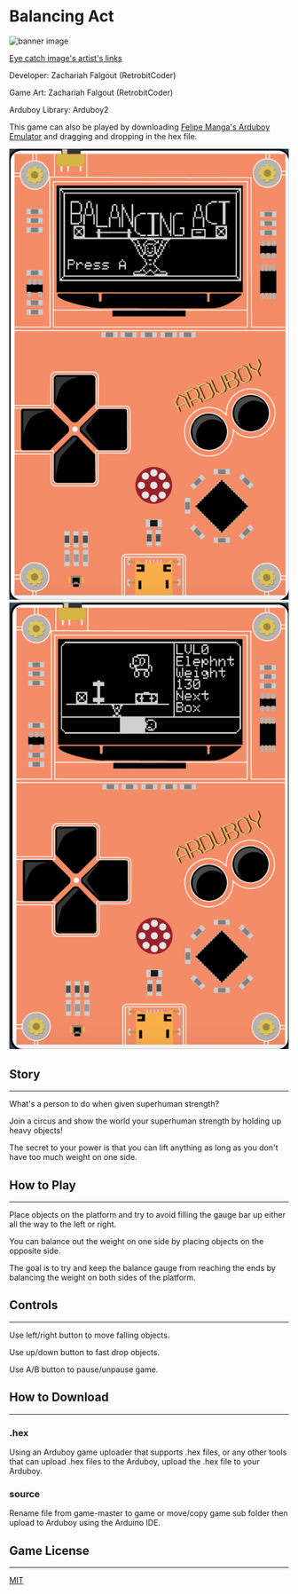 # Balancing Act
[//]: # (image should be banner image for game)
![banner image](path)

[Eye catch image's artist's links](links)

Developer: Zachariah Falgout (RetrobitCoder)

Game Art: Zachariah Falgout (RetrobitCoder)

Arduboy Library: Arduboy2

This game can also be played by downloading [Felipe Manga's Arduboy Emulator](https://github.com/felipemanga/ProjectABE/releases) and dragging and dropping in the hex file.

![screenshot0](/Images/screenshot0.png)
![screenshot1](/Images/screenshot1.png)

[//]: # (story of game)
## Story
---

What's a person to do when given superhuman strength?

Join a circus and show the world your superhuman strength by holding up heavy objects!

The secret to your power is that you can lift anything as long as you don't have too much weight on one side.

[//]: # (how to play with images from game)
## How to Play
---

Place objects on the platform and try to avoid filling the gauge bar up either all the way to the left or right.

You can balance out the weight on one side by placing objects on the opposite side.

The goal is to try and keep the balance gauge from reaching the ends by balancing the weight on both sides of the platform.

[//]: # (controls)
## Controls
---

Use left/right button to move falling objects.

Use up/down button to fast drop objects.

Use A/B button to pause/unpause game.

[//]: # (download instructions for .arduboy, .hex, and source)
## How to Download
---

### .hex
Using an Arduboy game uploader that supports .hex files, or any other tools that can upload .hex files to the Arduboy, upload the .hex file to your Arduboy.

### source
Rename file from game-master to game or move/copy game sub folder then upload to Arduboy using the Arduino IDE.

[//]: # (license)
## Game License
---
[MIT](https://opensource.org/licenses/MIT)
